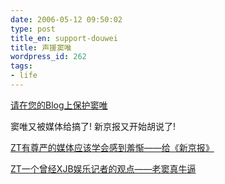```yaml
---
date: 2006-05-12 09:50:02
type: post
title_en: support-douwei
title: 声援窦唯
wordpress_id: 262
tags:
- life
---
```


[请在您的Blog上保护窦唯](http://www.18mo.com/showlog.asp?log_id=2624)

窦唯又被媒体给搞了! 新京报又开始胡说了!

[ZT有尊严的媒体应该学会感到羞惭――给《新京报》](http://www.18mo.com/showlog.asp?log_id=2627)

[ZT一个曾经XJB娱乐记者的观点――老窦真牛逼](http://www.18mo.com/showlog.asp?log_id=2628)
